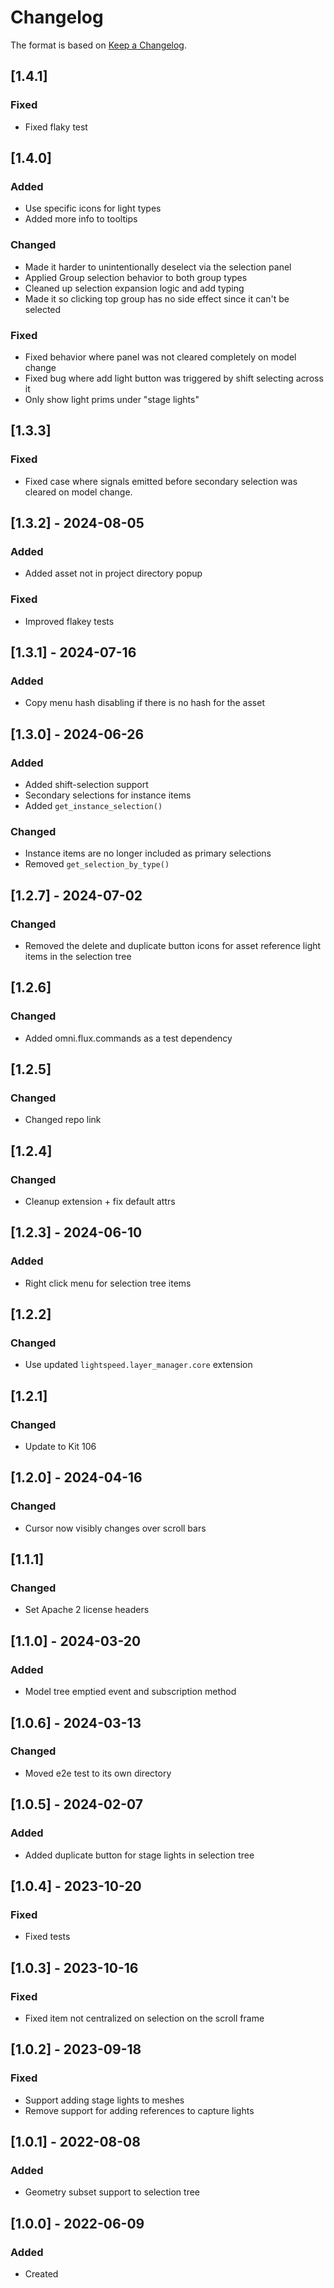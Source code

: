 # Changelog
The format is based on [Keep a Changelog](https://keepachangelog.com/en/1.0.0/).

## [1.4.1]
### Fixed
- Fixed flaky test

## [1.4.0]
### Added
- Use specific icons for light types
- Added more info to tooltips

### Changed
- Made it harder to unintentionally deselect via the selection panel
- Applied Group selection behavior to both group types
- Cleaned up selection expansion logic and add typing
- Made it so clicking top group has no side effect since it can't be selected

### Fixed
- Fixed behavior where panel was not cleared completely on model change
- Fixed bug where add light button was triggered by shift selecting across it
- Only show light prims under "stage lights"

## [1.3.3]
### Fixed
- Fixed case where signals emitted before secondary selection was cleared on model change.

## [1.3.2] - 2024-08-05
### Added
- Added asset not in project directory popup

### Fixed
- Improved flakey tests

## [1.3.1] - 2024-07-16
### Added
- Copy menu hash disabling if there is no hash for the asset

## [1.3.0] - 2024-06-26
### Added
- Added shift-selection support
- Secondary selections for instance items
- Added `get_instance_selection()`

### Changed
- Instance items are no longer included as primary selections
- Removed `get_selection_by_type()`

## [1.2.7] - 2024-07-02
### Changed
- Removed the delete and duplicate button icons for asset reference light items in the selection tree

## [1.2.6]
### Changed
- Added omni.flux.commands as a test dependency

## [1.2.5]
### Changed
- Changed repo link

## [1.2.4]
### Changed
- Cleanup extension + fix default attrs

## [1.2.3] - 2024-06-10
### Added
- Right click menu for selection tree items

## [1.2.2]
### Changed
- Use updated `lightspeed.layer_manager.core` extension

## [1.2.1]
### Changed
- Update to Kit 106

## [1.2.0] - 2024-04-16
### Changed
- Cursor now visibly changes over scroll bars

## [1.1.1]
### Changed
- Set Apache 2 license headers

## [1.1.0] - 2024-03-20
### Added
- Model tree emptied event and subscription method

## [1.0.6] - 2024-03-13
### Changed
- Moved e2e test to its own directory

## [1.0.5] - 2024-02-07
### Added
- Added duplicate button for stage lights in selection tree

## [1.0.4] - 2023-10-20
### Fixed
- Fixed tests

## [1.0.3] - 2023-10-16
### Fixed
- Fixed item not centralized on selection on the scroll frame

## [1.0.2] - 2023-09-18
### Fixed
- Support adding stage lights to meshes
- Remove support for adding references to capture lights

## [1.0.1] - 2022-08-08
### Added
- Geometry subset support to selection tree

## [1.0.0] - 2022-06-09
### Added
- Created
